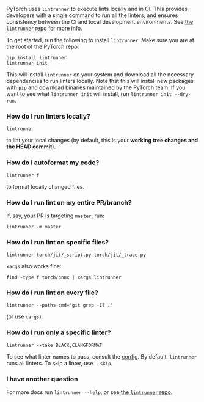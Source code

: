 PyTorch uses `lintrunner` to execute lints locally and in CI. This provides developers with a single command to run all the linters, and ensures consistency between the CI and local development environments. See [the `lintrunner` repo](https://github.com/suo/lintrunner) for more info.

To get started, run the following to install `lintrunner`. Make sure you are at the root of the PyTorch repo:
```
pip install lintrunner
lintrunner init
```
This will install `lintrunner` on your system and download all the necessary dependencies to run linters locally. Note that this will install new packages with `pip` and download binaries maintained by the PyTorch team. If you want to see what `lintrunner init` will install, run `lintrunner init --dry-run`.
### How do I run linters locally?
```
lintrunner
```
to lint your local changes (by default, this is your **working tree changes and the HEAD commit**).
### How do I autoformat my code?
```
lintrunner f
```
to format locally changed files.
### How do I run lint on my entire PR/branch?
If, say, your PR is targeting `master`, run:
```
lintrunner -m master
```
### How do I run lint on specific files?
```
lintrunner torch/jit/_script.py torch/jit/_trace.py
```
`xargs` also works fine:
```
find -type f torch/onnx | xargs lintrunner
```
### How do I run lint on every file?
```
lintrunner --paths-cmd='git grep -Il .'
```
(or use `xargs`).
### How do I run only a specific linter?
```
lintrunner --take BLACK,CLANGFORMAT
```
To see what linter names to pass, consult the [config](https://github.com/pytorch/pytorch/blob/master/.lintrunner.toml). By default, `lintrunner` runs all linters. To skip a linter, use `--skip`.
### I have another question

For more docs run `lintrunner --help`, or see [the `lintrunner` repo](https://github.com/suo/lintrunner).